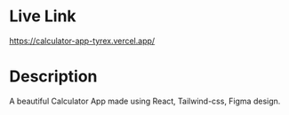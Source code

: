 # Live Link

https://calculator-app-tyrex.vercel.app/

# Description

A beautiful Calculator App made using React, Tailwind-css, Figma design.
